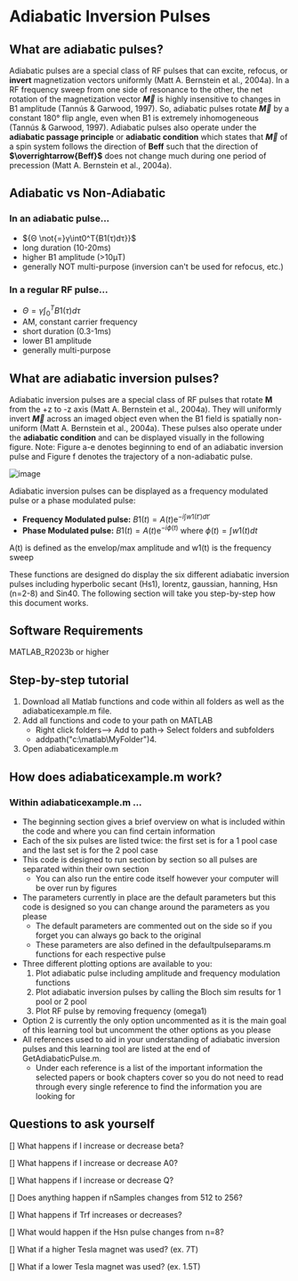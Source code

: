 # Adiabatic Inversion Pulses 

## What are adiabatic pulses? 
Adiabatic pulses are a special class of RF pulses that can excite, refocus, or **invert** magnetization vectors uniformly (Matt A. Bernstein et al., 2004a). In a RF frequency sweep from one side of resonance to the other, the net rotation of the magnetization vector **$\overrightarrow{M}$** is highly insensitive to changes in B1 amplitude (Tannús & Garwood, 1997). So, adiabatic pulses rotate **$\overrightarrow{M}$** by a constant 180&deg; flip angle, even when B1 is extremely inhomogeneous (Tannús & Garwood, 1997). Adiabatic pulses also operate under the **adiabatic passage principle** or **adiabatic condition** which states that **$\overrightarrow{M}$** of a spin system follows the direction of **Beff** such that the direction of **$\overrightarrow{Beff}$** does not change much during one period of precession (Matt A. Bernstein et al., 2004a). 

## Adiabatic vs Non-Adiabatic 
### In an adiabatic pulse... 
- ${Θ \not{=}γ\int0^T{B1(τ)dτ}}$
- long duration (10-20ms)
- higher B1 amplitude (>10μT)
- generally NOT multi-purpose (inversion can't be used for refocus, etc.)
  
### In a regular RF pulse... 
- ${Θ = γ\int_0^T{B1(τ)dτ}}$
- AM, constant carrier frequency
- short duration (0.3-1ms)
- lower B1 amplitude 
- generally multi-purpose

## What are adiabatic inversion pulses? 
Adiabatic inversion pulses are a special class of RF pulses that rotate **M** from the +z to -z axis (Matt A. Bernstein et al., 2004a). They will uniformly invert **$\overrightarrow{M}$** across an imaged object even when the B1 field is spatially non-uniform (Matt A. Bernstein et al., 2004a). These pulses also operate under the **adiabatic condition** and can be displayed visually in the following figure. Note: Figure a-e denotes beginning to end of an adiabatic inversion pulse and Figure f denotes the trajectory of a non-adiabatic pulse.

![image](https://github.com/ResonanceImagingLab/qMRLab/assets/154541326/b36dc143-b5d3-4070-8deb-a428cc18debc)

Adiabatic inversion pulses can be displayed as a frequency modulated pulse or a phase modulated pulse: 
- **Frequency Modulated pulse:**
  $B1(t) = A(t)\mathrm{e}^{-i\int{w1(t')dt'}}$
- **Phase Modulated pulse:**
  $B1(t) = A(t)\mathrm{e}^{-i\phi(t)}$ where $\phi(t)=\int{w1(t)dt}$
  
A(t) is defined as the envelop/max amplitude and w1(t) is the frequency sweep 

These functions are designed do display the six different adiabatic inversion pulses including hyperbolic secant (Hs1), lorentz, gaussian, hanning, Hsn (n=2-8) and Sin40. The following section will take you step-by-step how this document works. 

## Software Requirements 
MATLAB_R2023b or higher 

## Step-by-step tutorial 
1. Download all Matlab functions and code within all folders as well as the adiabaticexample.m file.
2. Add all functions and code to your path on MATLAB
   - Right click folders--> Add to path-> Select folders and subfolders
   - addpath("c:\matlab\MyFolder")4.
3. Open adiabaticexample.m
     
## How does adiabaticexample.m work? 
### Within adiabaticexample.m ...
- The beginning section gives a brief overview on what is included within the code and where you can find certain information
- Each of the six pulses are listed twice: the first set is for a 1 pool case and the last set is for the 2 pool case
- This code is designed to run section by section so all pulses are separated within their own section
    - You can also run the entire code itself however your computer will be over run by figures
- The parameters currently in place are the default parameters but this code is designed so you can change around the parameters as you please
    - The default parameters are commented out on the side so if you forget you can always go back to the original
    - These parameters are also defined in the defaultpulseparams.m functions for each respective pulse
- Three different plotting options are available to you:
  1. Plot adiabatic pulse including amplitude and frequency modulation functions
  2. Plot adiabatic inversion pulses by calling the Bloch sim results for 1 pool or 2 pool
  3. Plot RF pulse by removing frequency (omega1)
- Option 2 is currently the only option uncommented as it is the main goal of this learning tool but uncomment the other options as you please
- All references used to aid in your understanding of adiabatic inversion pulses and this learning tool are listed at the end of GetAdiabaticPulse.m.
    - Under each reference is a list of the important information the selected papers or book chapters cover so you do not need to read through every single reference to find the information you are looking for

## Questions to ask yourself 
[] What happens if I increase or decrease beta? 

[] What happens if I increase or decrease A0?

[] What happens if I increase or decrease Q? 

[] Does anything happen if nSamples changes from 512 to 256?

[] What happens if Trf increases or decreases? 

[] What would happen if the Hsn pulse changes from n=8?

[] What if a higher Tesla magnet was used? (ex. 7T)

[] What if a lower Tesla magnet was used? (ex. 1.5T) 
